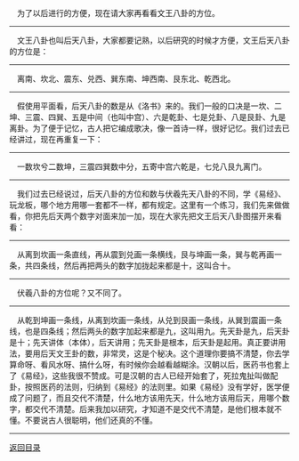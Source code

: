 &emsp;为了以后进行的方便，现在请大家再看看文王八卦的方位。
___
&emsp;文王八卦也叫后天八卦，大家都要记熟，以后研究的时候才方便，文王后天八卦的方位是：
___
&emsp;离南、坎北、震东、兑西、巽东南、坤西南、艮东北、乾西北。
___
&emsp;假使用平面看，后天八卦的数是从《洛书》来的。我们一般的口决是一坎、二坤、三震、四巽、五是中间（也叫中宫）、六是乾卦、七是兑卦、八是艮卦、九是离卦。为了便于记忆，古人把它编成歌决，像一首诗一样，很好记忆。我们过去已经讲过，现在再重复一下：
___
&emsp;一数坎兮二数坤，三震四巽数中分，五寄中宫六乾是，七兑八艮九离门。
___
&emsp;我们过去已经说过，后天八卦的方位和数与伏羲先天八卦的不同，学《易经》、玩龙板，哪个地方用哪一套都不一样，都有规定。这里有一个练习，我们先来做做看，你把先后天两个数字对面来加一加，现在大家先把文王后天八卦图摆开来看看：
___
&emsp;从离到坎画一条直线，再从震到兑画一条横线，艮与坤画一条，巽与乾再画一条，共四条线，然后再把两头的数字加拢起来都是十，这叫合十。
___
&emsp;伏羲八卦的方位呢？又不同了。
___
&emsp;从乾到坤画一条线，从离到坎画一条线，从兑到艮画一条线，从巽到震画一条线，也是四条线；然后两头的数字加起来都是九，这叫用九。先天卦是九，后天卦是十；先天讲体（本体），后天讲用；先天卦是根本，后天卦是起用。真正要讲用法，要用后天文王卦的数，非常灵，这是个秘决。这个道理你要搞不清楚，你去学算命呀、看风水呀、搞什么呀，有时候你会越看越糊涂。汉朝以后，医药书也套上了《易经》，这些我很不赞成。可是汉朝的古人已经开始套了，死拉鬼扯叫做配卦，按照医药的法则，归纳到《易经》的法则里。如果《易经》没有学好，医学便成了问题了，而且交代不清楚，什么地方该用先天，什么地方该用后天，用哪个数字，都交代不清楚。后来我加以研究，才知道不是交代不清楚，是他们根本就不懂。不要说古人很聪明，他们还真的不懂。
___
[返回目录](../../master/README.md#目录)